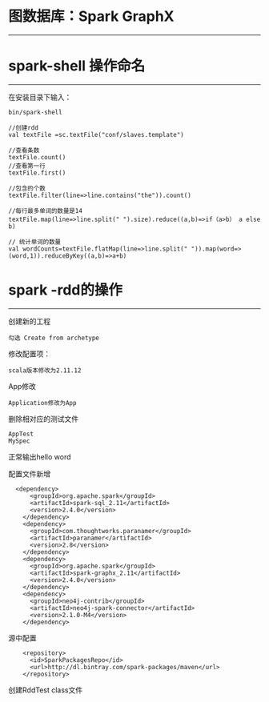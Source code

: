 # 图数据库：Spark GraphX

---

# spark-shell 操作命名

---

在安装目录下输入：

```
bin/spark-shell
```

```
//创建rdd
val textFile =sc.textFile("conf/slaves.template")
```

```
//查看条数
textFile.count()
//查看第一行
textFile.first()

//包含的个数
textFile.filter(line=>line.contains("the")).count()

//每行最多单词的数量是14
textFile.map(line=>line.split(" ").size).reduce((a,b)=>if（a>b） a else b)

// 统计单词的数量
val wordCounts=textFile.flatMap(line=>line.split(" ")).map(word=>(word,1)).reduceByKey((a,b)=>a+b)
```

# spark -rdd的操作

---

创建新的工程

```
勾选 Create from archetype
```

修改配置项：

```
scala版本修改为2.11.12
```

App修改

```
Application修改为App
```

删除相对应的测试文件

```
AppTest
MySpec
```

正常输出hello word

配置文件新增

```
  <dependency>
      <groupId>org.apache.spark</groupId>
      <artifactId>spark-sql_2.11</artifactId>
      <version>2.4.0</version>
    </dependency>
    <dependency>
      <groupId>com.thoughtworks.paranamer</groupId>
      <artifactId>paranamer</artifactId>
      <version>2.8</version>
    </dependency>
    <dependency>
      <groupId>org.apache.spark</groupId>
      <artifactId>spark-graphx_2.11</artifactId>
      <version>2.4.0</version>
    </dependency>
    <dependency>
      <groupId>neo4j-contrib</groupId>
      <artifactId>neo4j-spark-connector</artifactId>
      <version>2.1.0-M4</version>
    </dependency>
```

源中配置

```
    <repository>
      <id>SparkPackagesRepo</id>
      <url>http://dl.bintray.com/spark-packages/maven</url>
    </repository>
```

创建RddTest class文件

```

```



